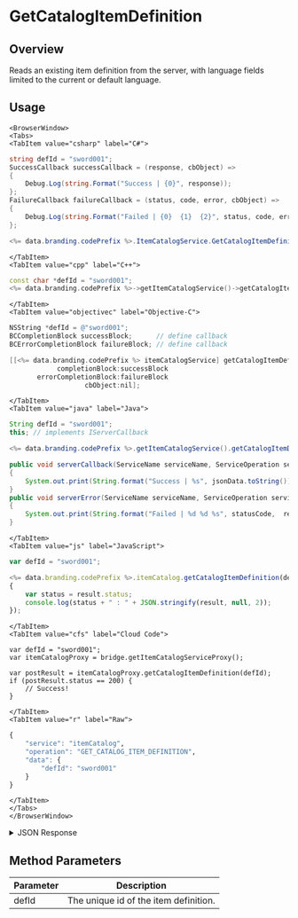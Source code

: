 # GetCatalogItemDefinition
## Overview
Reads an existing item definition from the server, with language fields limited to the current or default language.

<PartialServop service_name="itemCatalog" operation_name="GET_CATALOG_ITEM_DEFINITION" />

## Usage

```mdx-code-block
<BrowserWindow>
<Tabs>
<TabItem value="csharp" label="C#">
```

```csharp
string defId = "sword001";
SuccessCallback successCallback = (response, cbObject) =>
{
    Debug.Log(string.Format("Success | {0}", response));
};
FailureCallback failureCallback = (status, code, error, cbObject) =>
{
    Debug.Log(string.Format("Failed | {0}  {1}  {2}", status, code, error));
};

<%= data.branding.codePrefix %>.ItemCatalogService.GetCatalogItemDefinition(defId, successCallback, failureCallback);
```

```mdx-code-block
</TabItem>
<TabItem value="cpp" label="C++">
```

```cpp
const char *defId = "sword001";
<%= data.branding.codePrefix %>->getItemCatalogService()->getCatalogItemDefinition(defId, this);
```

```mdx-code-block
</TabItem>
<TabItem value="objectivec" label="Objective-C">
```

```objectivec
NSString *defId = @"sword001";
BCCompletionBlock successBlock;      // define callback
BCErrorCompletionBlock failureBlock; // define callback

[[<%= data.branding.codePrefix %> itemCatalogService] getCatalogItemDefinition:defId
            completionBlock:successBlock
       errorCompletionBlock:failureBlock
                   cbObject:nil];
```

```mdx-code-block
</TabItem>
<TabItem value="java" label="Java">
```

```java
String defId = "sword001";
this; // implements IServerCallback

<%= data.branding.codePrefix %>.getItemCatalogService().getCatalogItemDefinition(defId, this);

public void serverCallback(ServiceName serviceName, ServiceOperation serviceOperation, JSONObject jsonData)
{
    System.out.print(String.format("Success | %s", jsonData.toString()));
}
public void serverError(ServiceName serviceName, ServiceOperation serviceOperation, int statusCode, int reasonCode, String jsonError)
{
    System.out.print(String.format("Failed | %d %d %s", statusCode,  reasonCode, jsonError.toString()));
}
```

```mdx-code-block
</TabItem>
<TabItem value="js" label="JavaScript">
```

```javascript
var defId = "sword001";

<%= data.branding.codePrefix %>.itemCatalog.getCatalogItemDefinition(defId, result =>
{
    var status = result.status;
    console.log(status + " : " + JSON.stringify(result, null, 2));
});
```

```mdx-code-block
</TabItem>
<TabItem value="cfs" label="Cloud Code">
```

```cfscript
var defId = "sword001";
var itemCatalogProxy = bridge.getItemCatalogServiceProxy();

var postResult = itemCatalogProxy.getCatalogItemDefinition(defId);
if (postResult.status == 200) {
    // Success!
}
```

```mdx-code-block
</TabItem>
<TabItem value="r" label="Raw">
```

```r
{
	"service": "itemCatalog",
	"operation": "GET_CATALOG_ITEM_DEFINITION",
	"data": {
		"defId": "sword001"
	}
}
```

```mdx-code-block
</TabItem>
</Tabs>
</BrowserWindow>
```

<details>
<summary>JSON Response</summary>

```json
{
  "data": {
    "defId": "boost_rapidfire",
    "name": "Rapid Fire",
    "desc": "Rapid fire for the next match.",
    "type": "ITEM",
    "category": "boost",
    "tags": null,
    "buyPrice": {
      "coins": 200
    },
    "sellPrice": {
      "coins": 400
    },
    "image": null,
    "resourceGroup": null,
    "resourceTag": null,
    "meta": {},
    "initData": {},
    "pState": "PUBLISHED",
    "publishedAt": 1566850042148,
    "createdAt": 1566849704195,
    "updatedAt": 1566850232538,
    "version": 4,
    "stackable": false,
    "consumable": false,
    "uses": null,
    "coolDownSecs": 0,
    "recoverySecs": 0,
    "activatable": true,
    "statusName": "boosted",
    "activeSecs": 900000,
    "tradable": true,
    "blockchain": false,
    "blockchainDefId": null
  },
  "status": 200
}
```
</details>

## Method Parameters
Parameter | Description
--------- | -----------
defId | The unique id of the item definition. 



